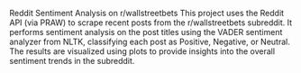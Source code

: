 Reddit Sentiment Analysis on r/wallstreetbets
This project uses the Reddit API (via PRAW) to scrape recent posts from the r/wallstreetbets subreddit. It performs sentiment analysis on the post titles using the VADER sentiment analyzer from NLTK, classifying each post as Positive, Negative, or Neutral.
The results are visualized using plots to provide insights into the overall sentiment trends in the subreddit.
